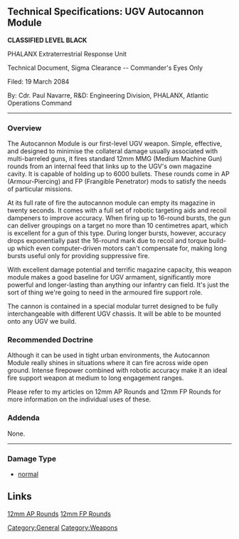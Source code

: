 ## Technical Specifications: UGV Autocannon Module

**CLASSIFIED LEVEL BLACK**

PHALANX Extraterrestrial Response Unit

Technical Document, Sigma Clearance -- Commander's Eyes Only

Filed: 19 March 2084

By: Cdr. Paul Navarre, R&D: Engineering Division, PHALANX, Atlantic
Operations Command

------------------------------------------------------------------------

### Overview

The Autocannon Module is our first-level UGV weapon. Simple, effective,
and designed to minimise the collateral damage usually associated with
multi-barreled guns, it fires standard 12mm MMG (Medium Machine Gun)
rounds from an internal feed that links up to the UGV's own magazine
cavity. It is capable of holding up to 6000 bullets. These rounds come
in AP (Armour-Piercing) and FP (Frangible Penetrator) mods to satisfy
the needs of particular missions.

At its full rate of fire the autocannon module can empty its magazine in
twenty seconds. It comes with a full set of robotic targeting aids and
recoil dampeners to improve accuracy. When firing up to 16-round bursts,
the gun can deliver groupings on a target no more than 10 centimetres
apart, which is excellent for a gun of this type. During longer bursts,
however, accuracy drops exponentially past the 16-round mark due to
recoil and torque build-up which even computer-driven motors can't
compensate for, making long bursts useful only for providing suppressive
fire.

With excellent damage potential and terrific magazine capacity, this
weapon module makes a good baseline for UGV armament, significantly more
powerful and longer-lasting than anything our infantry can field. It's
just the sort of thing we're going to need in the armoured fire support
role.

The cannon is contained in a special modular turret designed to be fully
interchangeable with different UGV chassis. It will be able to be
mounted onto any UGV we build.

### Recommended Doctrine

Although it can be used in tight urban environments, the Autocannon
Module really shines in situations where it can fire across wide open
ground. Intense firepower combined with robotic accuracy make it an
ideal fire support weapon at medium to long engagement ranges.

Please refer to my articles on 12mm AP Rounds and 12mm FP Rounds for
more information on the individual uses of these.

### Addenda

None.

------------------------------------------------------------------------

### Damage Type

- [normal](Damage/normal "wikilink")

## Links

[12mm AP Rounds](UGV_Equipment/Ammunition/12mm_AP_Rounds "wikilink")
[12mm FP Rounds](UGV_Equipment/Ammunition/12mm_FP_Rounds "wikilink")

[Category:General](Category:General "wikilink")
[Category:Weapons](Category:Weapons "wikilink")